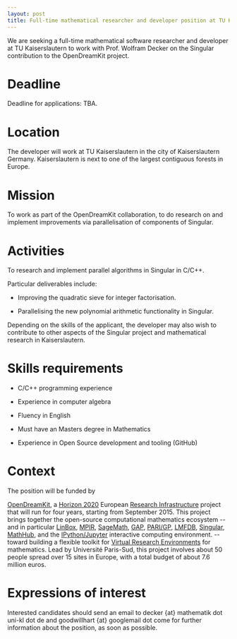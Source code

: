 ```yaml
---
layout: post
title: Full-time mathematical researcher and developer position at TU Kaiserslautern for up to two and a half years beginning as soon as possible.
---
```


We are seeking a full-time mathematical software researcher and developer at TU Kaiserslautern to work with Prof. Wolfram Decker on the Singular contribution to the OpenDreamKit project.

# Deadline

Deadline for applications: TBA.

# Location

The developer will work at TU Kaiserslautern in the city of Kaiserslautern Germany. Kaiserslautern is next to one of the largest contiguous forests in Europe.

# Mission

To work as part of the OpenDreamKit collaboration, to do research on and implement improvements via parallelisation of components of Singular.

# Activities

To research and implement parallel algorithms in Singular in C/C++.

Particular deliverables include:

- Improving the quadratic sieve for integer factorisation.

- Parallelising the new polynomial arithmetic functionality in Singular.

Depending on the skills of the applicant, the developer may also wish to contribute to other aspects of the Singular project and mathematical research in Kaiserslautern.

# Skills requirements

- C/C++ programming experience

- Experience in computer algebra

- Fluency in English

- Must have an Masters degree in Mathematics

- Experience in Open Source development and tooling (GitHub)

# Context

The position will be funded by

[OpenDreamKit](http://opendreamkit.org), a
[Horizon 2020](https://ec.europa.eu/programmes/horizon2020/)
European [Research Infrastructure](https://ec.europa.eu/programmes/horizon2020/en/h2020-section/european-research-infrastructures-including-e-infrastructures)
project that will run for four years, starting from September
2015. This project brings together the open-source computational
mathematics ecosystem -- and in particular
[LinBox](http://linalg.org/),
[MPIR](http://mpir.org),
[SageMath](http://sagemath.org/),
[GAP](http://www.gap-system.org/),
[PARI/GP](http://pari.math.u-bordeaux.fr/),
[LMFDB](http://lmfdb.org/),
[Singular](http://www.singular.uni-kl.de/),
[MathHub](https://mathhub.info/),
and the
[IPython/Jupyter](http://jupyter.org/) interactive computing
environment.
-- toward building a
flexible toolkit for
[Virtual Research Environments](http://www.2020-horizon.com/e-Infrastructures-for-virtual-research-environments-%28VRE%29-i1490.html)
for mathematics. Lead by Université Paris-Sud, this project involves
about 50 people spread over 15 sites in Europe, with a total budget of
about 7.6 million euros.

# Expressions of interest

Interested candidates should send an email to decker {at} mathematik dot uni-kl dot de and goodwillhart {at} googlemail dot come for further information about the position,
as soon as possible.
